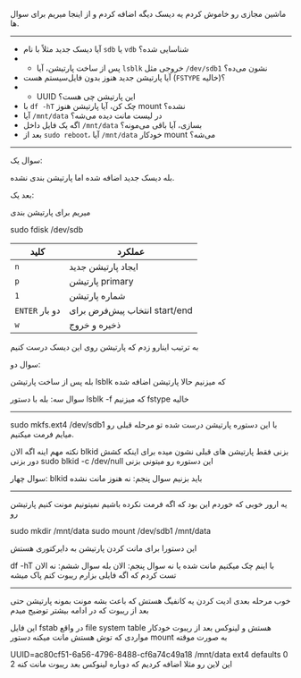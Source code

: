 ماشین مجازی رو خاموش کردم یه دیسک دیگه اضافه کردم و از اینجا میریم برای سوال ها.

---

- آیا دیسک جدید مثلاً با نام `sdb` یا `vdb` شناسایی شده؟
- - پس از ساخت پارتیشن، آیا `lsblk` خروجی مثل `/dev/sdb1` نشون می‌ده؟
- آیا پارتیشن جدید هنوز بدون فایل‌سیستم هست (`FSTYPE` خالیه)؟
- - UUID این پارتیشن چی هست؟
- با `df -hT` چک کن، آیا پارتیشن هنوز mount نشده؟
- آیا `/mnt/data` در لیست مانت دیده می‌شه؟
- اگه یک فایل داخل `/mnt/data` بسازی، آیا باقی می‌مونه؟
- بعد از `sudo reboot`، آیا `/mnt/data` خودکار mount می‌شه؟

----

سوال یک:

بله دیسک جدید اضافه شده اما پارتیشن بندی نشده.


بعد یک:

میریم برای پارتیشن بندی

sudo fdisk /dev/sdb


| کلید           | عملکرد                        |
| -------------- | ----------------------------- |
| `n`            | ایجاد پارتیشن جدید            |
| `p`            | پارتیشن primary               |
| `1`            | شماره پارتیشن                 |
| `ENTER` دو بار | انتخاب پیش‌فرض برای start/end |
| `w`            | ذخیره و خروج                  |
به ترتیب اینارو زدم که پارتیشن روی این دیسک درست کنیم


سوال دو:

بله پس از ساخت پارتیشن lsblk که میزنیم حالا پارتیشن اضافه شده

سوال سه:
بله با دستور lsblk -f که میزنیم fstype خالیه

---
sudo mkfs.ext4 /dev/sdb1
با این دستوره پارتیشن درست شده تو مرحله قبلی رو میایم فرمت میکنیم.

نکته مهم اینه اگه الان blkid بزنی فقط پارتیشن های قبلی نشون میده
برای اینکه کشش دور بزنی 
sudo blkid -c /dev/null
این دستوره رو میتونی بزنی 


سوال چهار: blkid باید بزنیم
سوال پنجم: نه هنوز مانت نشده


---

یه ارور خوبی که خوردم این بود که اگه فرمت نکرده باشیم نمیتونیم مونت کنیم پارتیشن رو


sudo mkdir /mnt/data
sudo mount /dev/sdb1 /mnt/data

این دستورا برای مانت کردن پارتیشن به دایرکتوری هستش

df -hT
با اینم چک میکنیم مانت شده یا نه
سوال پنجم: الان بله
سوال ششم: نه الان تست کردم که اگه فایلی بزارم ریبوت کنم پاک میشه


---

خوب مرحله بعدی ادیت کردن یه کانفیگ هستش که باعث بشه مونت بمونه پارتیشن حتی بعد از ریبوت که در ادامه بیشتر توضیح میدم

این فایل fstab در واقع file system table هستش و لینوکس بعد از ریبوت خودکار مواردی که توش هستش مانت میکنه
دستور mount به صورت موقته

UUID=ac80cf51-6a56-4796-8488-cf6a74c49a18   /mnt/data   ext4   defaults   0   2
این لاین رو مثلا اضافه کردیم که دوباره لینوکس بعد ریبوت مانت کنه